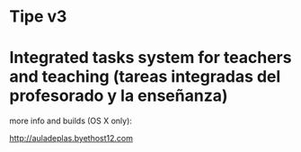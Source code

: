 
# Tipe v3
Integrated tasks system for teachers and teaching (tareas integradas del profesorado y la enseñanza)
==================================================================================
more info and builds (OS X only):

http://auladeplas.byethost12.com
